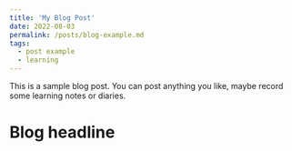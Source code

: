 ```yaml
---
title: 'My Blog Post'
date: 2022-08-03
permalink: /posts/blog-example.md
tags:
  - post example
  - learning
---
```


This is a sample blog post. You can post anything you like, maybe record some learning notes or diaries.

Blog headline
======
